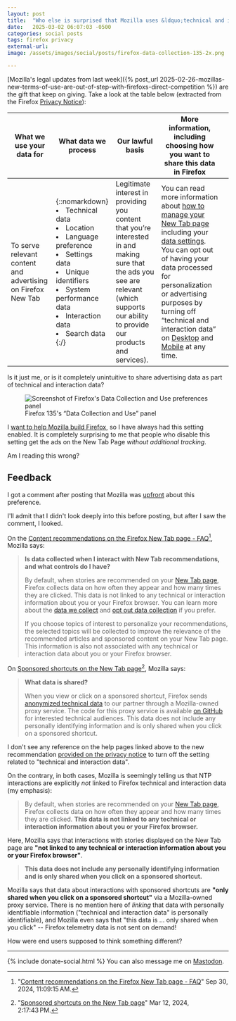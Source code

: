 ```yaml
---
layout: post
title:  "Who else is surprised that Mozilla uses &ldquo;technical and interaction data&rdquo; for advertising purposes on the New Tab Page?"
date:   2025-03-02 06:07:03 -0500
categories: social posts
tags: firefox privacy
external-url:
image: /assets/images/social/posts/firefox-data-collection-135-2x.png

---
```


[Mozilla's legal updates from last week]({% post_url 2025-02-26-mozillas-new-terms-of-use-are-out-of-step-with-firefoxs-direct-competition %}) are the gift that keep on giving. Take a look at the table below (extracted from the Firefox [Privacy Notice](https://www.mozilla.org/privacy/firefox/#notice)):

| What we use your data for                                    | What data we process                                                                                                                                                                                                 | Our lawful basis                                                                                                                                                                              | More information, including choosing how you want to share this data in Firefox                                                                                                                                                                                                         |   |
|--------------------------------------------------------------|----------------------------------------------------------------------------------------------------------------------------------------------------------------------------------------------------------------------|-----------------------------------------------------------------------------------------------------------------------------------------------------------------------------------------------|-----------------------------------------------------------------------------------------------------------------------------------------------------------------------------------------------------------------------------------------------------------------------------------------|---|
| To serve relevant content and advertising on Firefox New Tab | {::nomarkdown}<li>Technical data</li><li>Location</li><li>Language preference</li><li>Settings data</li><li>Unique identifiers</li><li>System performance data</li><li>Interaction data</li><li>Search data</li>{:/} | Legitimate interest in providing you content that  you’re interested in and making sure that the ads you see are relevant  (which supports our ability to provide our products and services). | You can read more information about [how to manage your New Tab page](https://support.mozilla.org/kb/customize-your-new-tab-page) including your [data settings](https://support.mozilla.org/kb/sponsor-privacy). You can opt out of having your data processed for personalization or advertising purposes by turning off “technical and interaction data” on [Desktop](https://support.mozilla.org/kb/technical-and-interaction-data) and [Mobile](https://support.mozilla.org/kb/technical-and-interaction-data) at any time. |   |

Is it just me, or is it completely unintuitive to share advertising data as part of technical and interaction data?

<p>
	<figure>
	<picture>
	  <img src="{{site.url}}/assets/images/social/posts/firefox-data-collection-135-2x.png" alt="Screenshot of Firefox's Data Collection and Use preferences panel" />
	  <figcaption>Firefox 135's &ldquo;Data Collection and Use&rdquo; panel</figcaption>
	</picture>
</figure>
</p>

I [want to help Mozilla build Firefox](https://bugzilla.mozilla.org/user_profile?user_id=347239), so I have always had this setting enabled. It is completely surprising to me that people who disable this setting get the ads on the New Tab Page *without additional tracking*.

Am I reading this wrong?

## Feedback

I got a comment after posting that Mozilla was [upfront](https://lemmy.dbzer0.com/comment/17032600) about this preference.

I'll admit that I didn't look deeply into this before posting, but after I saw the comment, I looked.

On the [Content recommendations on the Firefox New Tab page - FAQ](https://support.mozilla.org/en-US/kb/new-tab#w_data-and-privacy)[^1], Mozilla says:

> **Is data collected when I interact with New Tab recommendations, and what controls do I have?**
>
>By default, when stories are recommended on your [New Tab page](https://support.mozilla.org/en-US/kb/about-new-tab-page), Firefox collects data on how often they appear and how many times they are clicked. This data is not linked to any technical or interaction information about you or your Firefox browser. You can learn more about the [data we collect](https://github.com/mozilla/activity-stream/blob/master/docs/v2-system-addon/data_events.md) and [opt out data collection](https://support.mozilla.org/en-US/kb/share-data-mozilla-help-improve-firefox) if you prefer.
>
>If you choose topics of interest to personalize your recommendations, the selected topics will be collected to improve the relevance of the recommended articles and sponsored content on your New Tab page. This information is also not associated with any technical or interaction data about you or your Firefox browser. 

On [Sponsored shortcuts on the New Tab page](https://support.mozilla.org/en-US/kb/sponsor-privacy#w_what-data-is-shared)[^2], Mozilla says:

> **What data is shared?**
>
> When you view or click on a sponsored shortcut, Firefox sends [anonymized technical data](https://www.mozilla.org/privacy/firefox/#recommend-relevant-content) to our partner through a Mozilla-owned proxy service. The code for this proxy service is available [on GitHub](https://github.com/mozilla/gcp-ingestion) for interested technical audiences. This data does not include any personally identifying information and is only shared when you click on a sponsored shortcut.

I don't see any reference on the help pages linked above to the new recommendation [provided on the privacy notice](https://www.mozilla.org/en-US/privacy/firefox/#notice:~:text=products%20and%20services%29.-,You%20can%20read%20more%20information%20about%20how%20to%20manage%20your%20New%20Tab%20page%20including%20your%20data%20settings.%20You%20can%20opt%20out%20of%20having%20your%20data%20processed%20for%20personalization%20or%20advertising%20purposes%20by%20turning%20off%20%E2%80%9Ctechnical%20and%20interaction%20data%E2%80%9D%20on%20Desktop%20and%20Mobile%20at%20any%20time.,-To%20provide%20Mozilla) to turn off the setting related to "technical and interaction data".

On the contrary, in both cases, Mozilla is seemingly telling us that NTP interactions are explicitly *not* linked to Firefox technical and interaction data (my emphasis):

> By default, when stories are recommended on your [New Tab page](https://support.mozilla.org/en-US/kb/about-new-tab-page), Firefox collects data on how often they appear and how many times they are clicked. **This data is not linked to any technical or interaction information about you or your Firefox browser.**

Here, Mozilla says that interactions with stories displayed on the New Tab page are **"not linked to any technical or interaction information about you or your Firefox browser"**.

> **This data does not include any personally identifying information and is only shared when you click on a sponsored shortcut.**

Mozilla says that data about interactions with sponsored shortcuts are **"only shared when you click on a sponsored shortcut"** via a Mozilla-owned proxy service. There is no mention here of *linking* that data with personally identifiable information ("technical and interaction data" is personally identifiable), and Mozilla even says that "this data is ... only shared when you click" -- Firefox telemetry data is not sent on demand!

How were end users supposed to think something different?

[^1]: "[Content recommendations on the Firefox New Tab page - FAQ](https://support.mozilla.org/en-US/kb/new-tab/revision/285809)"  Sep 30, 2024, 11:09:15 AM.
[^2]: "[Sponsored shortcuts on the New Tab page](https://support.mozilla.org/en-US/kb/sponsor-privacy/revision/277826)"   Mar 12, 2024, 2:17:43 PM.

---

{% include donate-social.html %} You can also message me on [Mastodon](https://mastodon.social/@yoasif).
